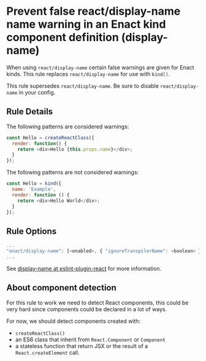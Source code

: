 # Prevent false react/display-name name warning in an Enact kind component definition (display-name)

When using `react/display-name` certain false warnings are given for Enact kinds. This rule replaces `react/display-name` for use with `kind()`.

This rule supersedes `react/display-name`.  Be sure to disable `react/display-name` in your config.

## Rule Details

The following patterns are considered warnings:

```js
const Hello = createReactClass({
  render: function() {
    return <div>Hello {this.props.name}</div>;
  }
});
```

The following patterns are not considered warnings:

```js
const Hello = kind({
  name: 'Example',
  render: function () {
    return <div>Hello World</div>;
  }
});
```

## Rule Options

```js
...
"enact/display-name": [<enabled>, { "ignoreTranspilerName": <boolean> }]
...
```

See [display-name at eslint-plugin-react](https://github.com/yannickcr/eslint-plugin-react/blob/master/docs/rules/display-name.md) for more information.

## About component detection

For this rule to work we need to detect React components, this could be very hard since components could be declared in a lot of ways.

For now, we should detect components created with:

* `createReactClass()`
* an ES6 class that inherit from `React.Component` or `Component`
* a stateless function that return JSX or the result of a `React.createElement` call.
